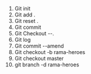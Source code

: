 1. Git init
2. Git add .
3. Git reset . 
4. Git commit
5. Git Checkout --.
6. Git log
7. Git commit --amend
8. Git checkout -b rama-heroes
9. Git checkout master
10. git branch -d rama-heroes